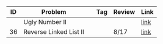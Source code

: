 | ID | Problem                |   | Tag | Review | Link                                                                |
|----|------------------------|---|-----|--------|---------------------------------------------------------------------|
|    | Ugly Number II         |   |     |        | [link](https://www.lintcode.com/problem/ugly-number-ii/description) |
| 36 | Reverse Linked List II |   |     | 8/17   | [link](https://www.lintcode.com/problem/reverse-linked-list-i)      |